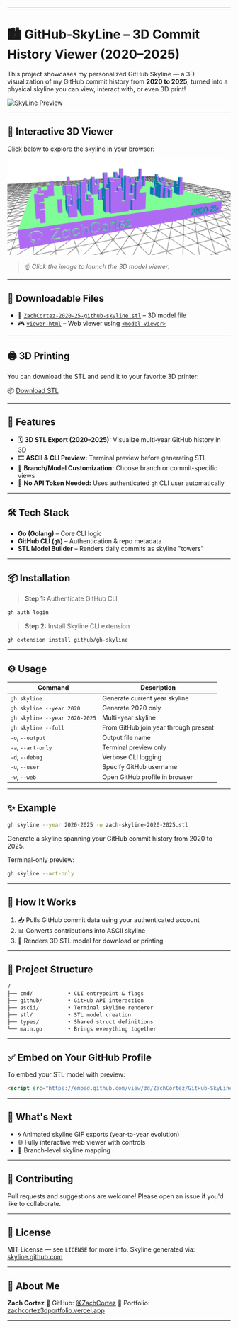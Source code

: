 
---
# 🏙️ GitHub‑SkyLine – 3D Commit History Viewer (2020–2025)

This project showcases my personalized GitHub Skyline — a 3D visualization of my GitHub commit history from **2020 to 2025**, turned into a physical skyline you can view, interact with, or even 3D print!

![SkyLine Preview](https://raw.githubusercontent.com/ZachCortez/GitHub-SkyLine/main/skyline-preview.gif)

---

## 🎥 Interactive 3D Viewer

Click below to explore the skyline in your browser:

[![3D GitHub Skyline Preview](https://raw.githubusercontent.com/ZachCortez/GitHub-SkyLine/main/skyline-preview.png)](https://zachcortez.github.io/GitHub-SkyLine/viewer.html)

> ☝️ _Click the image to launch the 3D model viewer._

---

## 📁 Downloadable Files

- 🧱 [`ZachCortez-2020-25-github-skyline.stl`](https://raw.githubusercontent.com/ZachCortez/GitHub-SkyLine/main/ZachCortez-2020-25-github-skyline.stl) – 3D model file
- 🎮 [`viewer.html`](https://zachcortez.github.io/GitHub-SkyLine/viewer.html) – Web viewer using [`<model-viewer>`](https://modelviewer.dev)

---

## 🖨️ 3D Printing

You can download the STL and send it to your favorite 3D printer:

📦 [Download STL](https://raw.githubusercontent.com/ZachCortez/GitHub-SkyLine/main/ZachCortez-2020-25-github-skyline.stl)

---

## 🚀 Features

- 🗓️ **3D STL Export (2020–2025):** Visualize multi‑year GitHub history in 3D
- 🎞️ **ASCII & CLI Preview:** Terminal preview before generating STL
- 🔀 **Branch/Model Customization:** Choose branch or commit-specific views
- 🔐 **No API Token Needed:** Uses authenticated `gh` CLI user automatically

---

## 🛠️ Tech Stack

- **Go (Golang)** – Core CLI logic
- **GitHub CLI (`gh`)** – Authentication & repo metadata
- **STL Model Builder** – Renders daily commits as skyline "towers"

---

## 📦 Installation

> **Step 1:** Authenticate GitHub CLI  
```bash
gh auth login
````

> **Step 2:** Install Skyline CLI extension

```bash
gh extension install github/gh-skyline
```

---

## ⚙️ Usage

| Command                       | Description                           |
| ----------------------------- | ------------------------------------- |
| `gh skyline`                  | Generate current year skyline         |
| `gh skyline --year 2020`      | Generate 2020 only                    |
| `gh skyline --year 2020-2025` | Multi-year skyline                    |
| `gh skyline --full`           | From GitHub join year through present |
| `-o`, `--output`              | Output file name                      |
| `-a`, `--art-only`            | Terminal preview only                 |
| `-d`, `--debug`               | Verbose CLI logging                   |
| `-u`, `--user`                | Specify GitHub username               |
| `-w`, `--web`                 | Open GitHub profile in browser        |

---

## ✨ Example

```bash
gh skyline --year 2020-2025 -o zach-skyline-2020-2025.stl
```

Generate a skyline spanning your GitHub commit history from 2020 to 2025.

Terminal-only preview:

```bash
gh skyline --art-only
```

---

## 🔄 How It Works

1. 📥 Pulls GitHub commit data using your authenticated account
2. 📊 Converts contributions into ASCII skyline
3. 🧱 Renders 3D STL model for download or printing

---

## 🧠 Project Structure

```
/
├── cmd/           • CLI entrypoint & flags  
├── github/        • GitHub API interaction  
├── ascii/         • Terminal skyline renderer  
├── stl/           • STL model creation  
├── types/         • Shared struct definitions  
└── main.go        • Brings everything together  
```

---

## ✅ Embed on Your GitHub Profile

To embed your STL model with preview:

```html
<script src="https://embed.github.com/view/3d/ZachCortez/GitHub-SkyLine/main/ZachCortez-2020-25-github-skyline.stl"></script>
```

---

## 🔮 What's Next

* 🌀 Animated skyline GIF exports (year-to-year evolution)
* 🌐 Fully interactive web viewer with controls
* 🧭 Branch-level skyline mapping

---

## 🧪 Contributing

Pull requests and suggestions are welcome!
Please open an issue if you'd like to collaborate.

---

## 📄 License

MIT License — see `LICENSE` for more info.
Skyline generated via: [skyline.github.com](https://skyline.github.com)

---

## 👤 About Me

**Zach Cortez**
🔗 GitHub: [@ZachCortez](https://github.com/ZachCortez)
💼 Portfolio: [zachcortez3dportfolio.vercel.app](https://zachcortez3dportfolio.vercel.app)


---
